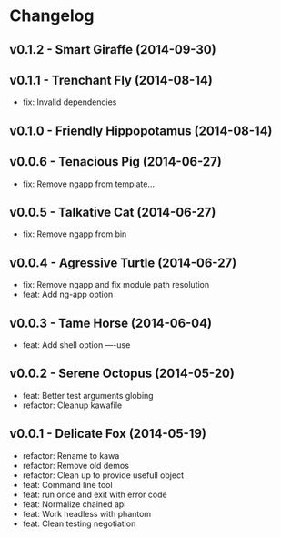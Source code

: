 Changelog
=========

v0.1.2 - Smart Giraffe (2014-09-30) 
----------------------------------------------------------------------



v0.1.1 - Trenchant Fly (2014-08-14) 
----------------------------------------------------------------------

  - fix: Invalid dependencies


v0.1.0 - Friendly Hippopotamus (2014-08-14) 
----------------------------------------------------------------------



v0.0.6 - Tenacious Pig (2014-06-27) 
----------------------------------------------------------------------

  - fix: Remove ngapp from template…


v0.0.5 - Talkative Cat (2014-06-27) 
----------------------------------------------------------------------

  - fix: Remove ngapp from bin


v0.0.4 - Agressive Turtle (2014-06-27) 
----------------------------------------------------------------------

  - fix: Remove ngapp and fix module path resolution
  - feat: Add ng-app option


v0.0.3 - Tame Horse (2014-06-04) 
----------------------------------------------------------------------

  - feat: Add shell option —-use


v0.0.2 - Serene Octopus (2014-05-20) 
----------------------------------------------------------------------

  - feat: Better test arguments globing
  - refactor: Cleanup kawafile


v0.0.1 - Delicate Fox (2014-05-19) 
----------------------------------------------------------------------

  - refactor: Rename to kawa
  - refactor: Remove old demos
  - refactor: Clean up to provide usefull object
  - feat: Command line tool
  - feat: run once and exit with error code
  - feat: Normalize chained api
  - feat: Work headless with phantom
  - feat: Clean testing negotiation



